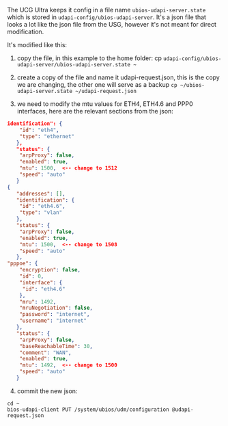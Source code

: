 The UCG Ultra keeps it config in a file name `ubios-udapi-server.state` which is stored in `udapi-config/ubios-udapi-server`.
It's a json file that looks a lot like the json file from the USG, however it's not meant for direct modification.

It's modified like this:
1) copy the file, in this example to the home folder:
cp `udapi-config/ubios-udapi-server/ubios-udapi-server.state ~`

2) create a copy of the file and name it udapi-request.json, this is the copy we are changing, the other one will serve as a backup
`cp ~/ubios-udapi-server.state ~/udapi-request.json`

3) we need to modify the mtu values for ETH4, ETH4.6 and PPP0 interfaces, here are the relevant sections from the json:
```json
identification": {
    "id": "eth4",
    "type": "ethernet"
   },
   "status": {
    "arpProxy": false,
    "enabled": true,
    "mtu": 1500,  <-- change to 1512
    "speed": "auto"
   }
{
   "addresses": [],
   "identification": {
    "id": "eth4.6",
    "type": "vlan"
   },
   "status": {
    "arpProxy": false,
    "enabled": true,
    "mtu": 1500,  <-- change to 1508
    "speed": "auto"
   },
"pppoe": {
    "encryption": false,
    "id": 0,
    "interface": {
     "id": "eth4.6"
    },
    "mru": 1492,
    "mruNegotiation": false,
    "password": "internet",
    "username": "internet"
   },
   "status": {
    "arpProxy": false,
    "baseReachableTime": 30,
    "comment": "WAN",
    "enabled": true,
    "mtu": 1492,  <-- change to 1500
    "speed": "auto"
   }
```
4) commit the new json:
```
cd ~
bios-udapi-client PUT /system/ubios/udm/configuration @udapi-request.json
```

